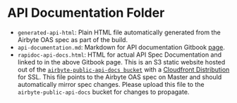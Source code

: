 # API Documentation Folder

* `generated-api-html`: Plain HTML file automatically generated from the Airbyte OAS spec as part of the build.
* `api-documentation.md`: Markdown for API documentation Gitbook [page](https://docs.airbyte.io/api-documentation).
* `rapidoc-api-docs.html`: HTML for actual API Spec Documentation and linked to in the above Gitbook page. This is an S3 static website hosted out of
  the [`airbyte-public-api-docs bucket`](https://s3.console.aws.amazon.com/s3/buckets/airbyte-public-api-docs?region=us-east-2&tab=objects) with a [Cloudfront Distribution](https://console.aws.amazon.com/cloudfront/home?#distribution-settings:E35VD0IIC8YUEW)
  for SSL. This file points to the Airbyte OAS spec on Master and should automatically mirror spec changes. Please upload this file to the `airbyte-public-api-docs` bucket
  for changes to propagate.
